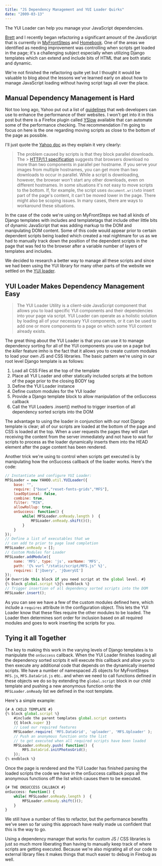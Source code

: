 ```yaml
---
title: "JS Dependency Management and YUI Loader Quirks"
date: "2009-03-13"
---
```


<aside class="tldr">
The YUI Loader can help you manage your JavaScript dependencies.
</aside>

[Brett](https://bzabos.wordpress.com/) and I recently began refactoring a significant amount of the JavaScript that is currently in [MyFrontSteps](https://www.myfrontsteps.com) and [Homebook](https://www.myfrontsteps.com/myfrontsteps/home/). One of the areas we identified as needing improvement was controlling when scripts get loaded in the page; it's a challenging subject especially when utilizing Django templates which can extend and include bits of HTML that are both static and dynamic.

We're not finished the refactoring quite yet but I thought it would be valuable to blog about the lessons we've learned early on about how to manage JavaScript loading without having script tags all over the place.

## Manual Dependency Management is Hard

Not too long ago, Yahoo put out a list of [guidelines](https://developer.yahoo.com/performance/rules.html) that web developers can use to enhance the performance of their websites. I won't get into it in this post but there is a Firefox plugin called [YSlow](https://developer.yahoo.com/yslow/) available that can automate some of the performance checking. The recommendation I'm going to focus on here is the one regarding moving scripts as close to the bottom of the page as possible.

I'll just quote the [Yahoo doc](https://developer.yahoo.com/performance/rules.html) as they explain it very clearly:

> The problem caused by scripts is that they block parallel downloads. The > [HTTP/1.1 specification](https://www.w3.org/Protocols/rfc2616/rfc2616-sec8.html#sec8.1.4) suggests that browsers download no more than two components in parallel per hostname. If you serve your images from multiple hostnames, you can get more than two downloads to occur in parallel. While a script is downloading, however, the browser won't start any other downloads, even on different hostnames. In some situations it's not easy to move scripts to the bottom. If, for example, the script uses `document.write`to insert part of the page's content, it can't be moved lower in the page. There might also be scoping issues. In many cases, there are ways to workaround these situations.

In the case of the code we're using on MyFrontSteps we had all kinds of Django templates with includes and templatetags that include other little bits of dynamic JavaScript that was adding markup to the DOM and manipulating DOM content. Some of this code would appear prior to certain dependent scripts being loaded which created a real nightmare for us as we had to manually track down the position of the dependent scripts in the page that was fed to the browser after a variable number of layers of templates and includes.

We decided to research a better way to manage all these scripts and since we had been using the YUI library for many other parts of the website we settled on the [YUI loader](https://developer.yahoo.com/yui/yuiloader/).

## YUI Loader Makes Dependency Management Easy

> The YUI Loader Utility is a client-side JavaScript component that allows you to load specific YUI components and their dependencies into your page via script. YUI Loader can operate as a holistic solution by loading all of your necessary YUI components, or it can be used to add one or more components to a page on which some YUI content already exists.

The great thing about the YUI Loader is that you can use it to manage dependency sorting for all of the YUI components you use on a page but the *killer* feature
imho is the fact that it allows you to create custom modules to load your own JS and CSS libraries. The basic pattern we're using in our root level Django template is as follows:

1.  Load all CSS Files at the top of the template
2.  Place all YUI Loader and other statically included scripts at the bottom of
    the page prior to the closing BODY tag
3.  Define the YUI Loader instance
4.  Define custom modules for the YUI loader
5.  Provide a Django template block to allow manipulation of the onSuccess
    callback
6.  Call the YUI Loaders .insert() method to trigger insertion of all dependency
    sorted scripts into the DOM

The advantage to using the loader in conjunction with our root Django template is clear; all of our scripts are loaded at the bottom of the page and CSS is loaded at the top. When a user requests the pages they will start receiving the content from the server immediately and not have to wait for scripts to process as the loader dynamically inserts them into the HEAD element after the page content has been rendered.

Another trick we're using to control when scripts get executed is by manipulating how the onSuccess callback of the loader works. Here's the code:

```javascript
// Instantiate and configure YUI Loader:
MFSLoader = new YAHOO.util.YUILoader({
    base: "",
    require: ["base","reset-fonts-grids","MFS"],
    loadOptional: false,
    combine: true,
    filter: "MIN",
    allowRollup: true,
    onSuccess: function() {
        while( MFSLoader.onReady.length )  {
            MFSLoader.onReady.shift()();
        }
    }
});
// Define a list of executables that we
// can add to prior to page load completion
MFSLoader.onReady = [];
// Custom Modules for Loader
MFSLoader.addModule({
    name: 'MFS', type: 'js', varName: 'MFS',
    path: '{% vurl "/static/script/MFS.js" %}',
    requires: ['jQuery', 'jQueryUI']
});
{# Override this block if you need script at the global level. #}
{% block global.script %}{% endblock %}
// Trigger insertion of all dependency sorted scripts into the DOM
MFSLoader.insert();
```

As you can see we have a few of the custom modules defined here, which include a `requires` attribute in the configuration object. This lets the YUI Loader know
that these files require the other modules to be loaded. The Loader then determines sort order for inclusion based on all required modules and goes to work inserting the scripts for you.

## Tying it all Together

The key to making this work in the varying levels of Django templates is to manipulate the `onSuccess` callback. When the YUI Loader finishes loading all the dependency sorted scripts it will execute this callback and allow you to then execute any additional code that depends on the dynamically inserted scripts. We have a number of namespaced JS objects for MyFrontSteps `MFS.js`, `MFS.DataGrid.js` etc.. and when we need to call functions defined in these objects we do so by extending the `global.script` block in our child template and pushing a new anonymous function onto the `MFSLoader.onReady` list we defined in the root template.

Here's a simple example:

```javascript
{# A CHILD TEMPLATE #}
{% block global.script %}
    #include the parent templates global.script contents
    {{ block.super }}
    // Load our required features
    MFSLoader.require( 'MFS.DataGrid', 'uploader', 'MFS.Uploader' );
    // Push an anonymous function onto the list
    // to get executed when all required scripts have been loaded
    MFSLoader.onReady.push( function()  {
        MFS.DataGrid.initPhotosGrid();
    });
{% endblock %}
```

Once the page is rendered and the YUI Loader has finished parsing the loaded scripts the code we have in the onSuccess callback pops all the anonymous functions off the list which causes them to be executed.

```javascript
{# THE ONSUCCESS CALLBACK #}
onSuccess: function() {
    while( MFSLoader.onReady.length )  {
        MFSLoader.onReady.shift()();
    }
}
```

We still have a number of files to refactor, but the performance benefits we've seen so far using this approach have really made us confident that this is the way to go.

Using a dependency manager that works for custom JS / CSS libraries is just so much more liberating than having to manually keep track of where scripts are getting executed. Because we're also migrating all of our code to external library files it makes things that much easier to debug in Firebug as well.

